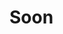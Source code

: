 <!-- [[> SEO
###### Title: How to avoid a ban in Genshin?
###### Description: .
###### Tags: .
]]> -->

# Soon